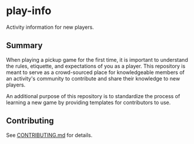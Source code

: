# play-info
Activity information for new players.

## Summary

When playing a pickup game for the first time, it is important to understand the rules, etiquette, and expectations of you as a player.
This repository is meant to serve as a crowd-sourced place for knowledgeable members of an activity's community to contribute and share their knowledge to new players.

An additional purpose of this repository is to standardize the process of learning a new game by providing templates for contributors to use.

## Contributing

See [CONTRIBUTING.md](CONTRIBUTING.md) for details.

